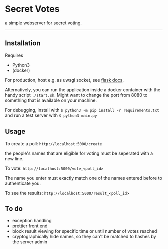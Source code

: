 # Secret Votes

a simple webserver for secret voting.

---

## Installation

Requires
* Python3
* (docker)

For production, host e.g. as uwsgi socket, see [flask docs](https://flask.palletsprojects.com/en/1.1.x/deploying/uwsgi/).

Alternatively, you can run the application inside a docker container with the handy script `./start.sh`. Might want to change the port from 8080 to something that is available on your machine.

For debugging, install with
`$ python3 -m pip install -r requirements.txt`
and run a test server with 
`$ python3 main.py`

## Usage

To create a poll:
`http://localhost:5000/create`

the people's names that are eligible for voting must be seperated with a new line.

To vote:
`http://localhost:5000/vote_<poll_id>`

The name you enter must exactly match one of the names entered before to authenticate you.

To see the results:
`http://localhost:5000/result_<poll_id>`

## To do
* exception handling
* prettier front end
* block result viewing for specific time or until number of votes reached
* cryptographically hide names, so they can't be matched to hashes by the server admin